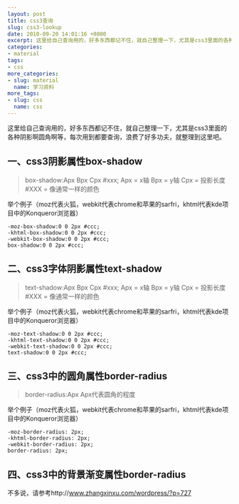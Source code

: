 ```yaml
---
layout: post
title: css3查询
slug: css3-lookup
date: 2010-09-20 14:01:16 +0800
excerpt: 这里给自己查询用的，好多东西都记不住，就自己整理一下，尤其是css3里面的各种阴影啊圆角啊等，每次用到都要查询，浪费了好多功夫，就整理到这里吧。
categories:
- material
tags:
- css
more_categories:
- slug: material
  name: 学习资料
more_tags:
- slug: css
  name: css
---
```


这里给自己查询用的，好多东西都记不住，就自己整理一下，尤其是css3里面的各种阴影啊圆角啊等，每次用到都要查询，浪费了好多功夫，就整理到这里吧。


## 一、css3阴影属性box-shadow

> box-shadow:Apx Bpx Cpx #xxx;
> Apx = x轴
> Bpx = y轴
> Cpx = 投影长度
> #XXX = 像通常一样的颜色

举个例子（moz代表火狐，webkit代表chrome和苹果的sarfri，khtml代表kde项目中的Konqueror浏览器）

	-moz-box-shadow:0 0 2px #ccc;
	-khtml-box-shadow:0 0 2px #ccc;
	-webkit-box-shadow:0 0 2px #ccc;
	box-shadow:0 0 2px #ccc;

## 二、css3字体阴影属性text-shadow

> text-shadow:Apx Bpx Cpx #xxx;
> Apx = x轴
> Bpx = y轴
> Cpx = 投影长度
> #XXX = 像通常一样的颜色

举个例子（moz代表火狐，webkit代表chrome和苹果的sarfri，khtml代表kde项目中的Konqueror浏览器）

	-moz-text-shadow:0 0 2px #ccc;
	-khtml-text-shadow:0 0 2px #ccc;
	-webkit-text-shadow:0 0 2px #ccc;
	text-shadow:0 0 2px #ccc;

## 三、css3中的圆角属性border-radius

> border-radius:Apx
> Apx代表圆角的程度

举个例子（moz代表火狐，webkit代表chrome和苹果的sarfri，khtml代表kde项目中的Konqueror浏览器）

	-moz-border-radius: 2px;
	-khtml-border-radius: 2px;
	-webkit-border-radius: 2px;
	border-radius: 2px;

## 四、css3中的背景渐变属性border-radius

不多说，请参考http://www.zhangxinxu.com/wordpress/?p=727
